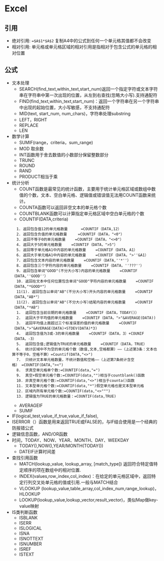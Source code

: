 # Excel
## 引用
- 绝对引用: `=$A$1*$A$2` 复制A4中的公式到任何一个单元格其值都不会改变
- 相对引用: 单元格或单元格区域的相对引用是指相对于包含公式的单元格的相对位置
## 公式
- 文本处理
  - SEARCH(find_text,within_text,start_num)返回一个指定字符或文本字符串在字符串中第一次出现的位置，从左到右查找(忽略大小写).支持通配符
  - FIND(find_text,within_text,start_num)：返回一个字符串在另一个字符串中出现的起始位置，大小写敏感，不支持通配符
  - MID(text, start_num, num_chars)，字符串处理substring
  - LEFT，RIGHT
  - REPLACE
  - LEN
- 数学计算
  - SUMIF(range，criteria，sum_range)
  - MOD 取余数
  - INT函数用于舍去数值的小数部分保留整数部分
  - TRUNC
  - ROUND
  - RAND
  - PRODUCT相当于乘
- 统计分析
  - COUNT函数是最常见的统计函数，主要用于统计单元格区域或数组中数值的个数，文本、空白单元格、逻辑值或错误值无法用COUNT函数来统计。
  - COUNTA函数可以返回非空文本的单元格个数
  - COUNTBLANK函数可以计算指定单元格区域中空白单元格的个数
  - COUNTIF(DATA,criteria)
  ```
    1. 返回包含值12的单元格数量      =COUNTIF（DATA,12） 
    2. 返回包含负值的单元格数量     =COUNTIF（DATA，"<0"） 
    3. 返回不等于0的单元格数量 　　=COUNTIF（DATA，"<>0"） 
    4. 返回大于5的单元格数量 　　=COUNTIF（DATA，">5"） 
    5. 返回等于单元格A1中内容的单元格数量 　　=COUNTIF（DATA，A1） 
    6. 返回大于单元格A1中内容的单元格数量 　　=COUNTIF（DATA，">''&A1） 
    7. 返回包含文本内容的单元格数量 　　=COUNTIF（DATA,''*''） 
    8. 返回包含三个字符内容的单元格数量 　　=COUNTIF（DATA，''???''） 
    9. 返回包含单词"GOOD"(不分大小写)内容的单元格数量 　　=COUNTIF（DATA,''GOOD''） 
    10. 返回在文本中任何位置包含单词"GOOD"字符内容的单元格数量 　　=COUNTIF（DATA,"*GOOD*"） 
    11(1). 返回包含以单词"AB"(不分大小写)开头内容的单元格数量 　　=COUNTIF（DATA,"AB*"） 
    11(2). 返回包含以单词"AB"(不分大小写)结尾内容的单元格数量 　　=COUNTIF（DATA,"*AB"） 
    1.  返回包含当前日期的单元格数量 　　=COUNTIF（DATA，TODAY()） 
    2.  返回大于平均值的单元格数量 　　=COUNTIF（DATA，">"&AVERAGE(DATA)) 
    3.  返回平均值上面超过三个标准误差的值的单元格数量 　　=COUNTIF（DATA,">"&AVERAGE(DATA)+STDEV(DATA)*3) 
    4.  返回包含值为3或-3的单元格数量 　　=COUNTIF（DATA，3）+COUNIF（DATA，-3） 
    5.  返回包含值;逻辑值为TRUE的单元格数量 　　=COUNTIF（DATA，TRUE） 
    6.  统计区域中不为空的单元格个数（数值,文本,空格都算）——（上述第3条：文本也算不等于0，空格不算）=Countif(DATA,"<>") 
    7.  只统计文本单元格数量，不统计数值和空格——（上述第7条统计含空格） =COUNTIF(DATA,"><") 
    8.  求真空单元格单个数:=COUNTIF(data,"=")
    9.  真空+假空单元格个数:=COUNTIF(data,"")相当于countblank()函数
    10. 非真空单元格个数:=COUNTIF(data,"<>")相当于counta()函数
    11. 文本型单元格个数:=COUNTIF(data,"*")假空单元格也是文本型单元格
    12. 区域内所有单元格个数:=COUNTIF(data,"<>""")
    13. 逻辑值为TRUE的单元格数量：=COUNTIF(data,TRUE)
    ```
  - AVERAGEIF
  - SUMIF
- IF(logical_test,value_if_true,value_if_false),
- ISERROR（）函数是用来返回TRUE或FALSE的，与IF结合使用是一个经典的防报错公式
- 逻辑信息函数，AND/OR函数
- 时间，TODAY、NOW、YEAR、MONTH、DAY、WEEKDAY
  - TODAY(),NOW(),YEAR/MONTH(TODAY())
  - DATEIF计算时间差
- 查找引用函数
  - MATCH(lookup_value, lookup_array, [match_type]) 返回符合特定值特定顺序的项在数组中的相对位置.
  - INDEX(values,row_index,col_index)：在给定的单元格区域中，返回特定行列交叉处单元格的值或引用.一般与MATCH结合
  - VLOOKUP (lookup_value,table_array,col_index_num,range_lookup)，HLOOKUP
  - LOOKUP(lookup_value,lookup_vector,result_vector)，类似Map做key-value映射
- IS类判断函数
  - ISBLANK
  - ISERR
  - ISLOGICAL
  - ISNA
  - ISNOTTEXT
  - ISNUMBER
  - ISREF
  - ISTEXT
